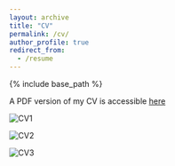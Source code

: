 ```yaml
---
layout: archive
title: "CV"
permalink: /cv/
author_profile: true
redirect_from:
  - /resume
---
```


{% include base_path %}

A PDF version of my CV is accessible [here](https://ktchung-p.github.io/files/CV_Kristian_Chung.pdf)

![CV1](https://ktchung-p.github.io/files/CV_Page1.svg)

![CV2](https://ktchung-p.github.io/files/CV_Page2.svg)

![CV3](https://ktchung-p.github.io/files/CV_Page3.svg)



<!-- Education
======
* Ph.D  in Physics, University of Waterloo, 2022
* M.Sc. in Physics, San Francisco State University, 2017
* B.Sc. in Physics, University of the Pacific, 2013 -->


<!-- 
Work experience
======
* Spring 2024: Academic Pages Collaborator
  * Github University
  * Duties includes: Updates and improvements to template
  * Supervisor: The Users

* Fall 2015: Research Assistant
  * Github University
  * Duties included: Merging pull requests
  * Supervisor: Professor Hub

* Summer 2015: Research Assistant
  * Github University
  * Duties included: Tagging issues
  * Supervisor: Professor Git
  
Skills
======
* Skill 1
* Skill 2
  * Sub-skill 2.1
  * Sub-skill 2.2
  * Sub-skill 2.3
* Skill 3 -->
<!-- 
Publications
======
  <ul>{% for post in site.publications reversed %}
    {% include archive-single-cv.html %}
  {% endfor %}</ul>
  
Talks
======
  <ul>{% for post in site.talks reversed %}
    {% include archive-single-talk-cv.html  %}
  {% endfor %}</ul>
  
Teaching
======
  <ul>{% for post in site.teaching reversed %}
    {% include archive-single-cv.html %}
  {% endfor %}</ul>
  
Service and leadership
======
* Currently signed in to 43 different slack teams -->
